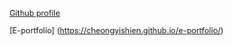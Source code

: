 [Github profile](github.com/cheongyishien)

[E-portfolio] (https://cheongyishien.github.io/e-portfolio/)
